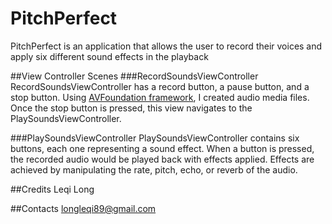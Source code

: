 # PitchPerfect
PitchPerfect is an application that allows the user to record their voices and apply six different sound effects in the playback

##View Controller Scenes
###RecordSoundsViewController
RecordSoundsViewController has a record button, a pause button, and a stop button. Using [AVFoundation framework](https://developer.apple.com/av-foundation/), I created audio media files. Once the stop button is pressed, this view navigates to the PlaySoundsViewController.

###PlaySoundsViewController
PlaySoundsViewController contains six buttons, each one representing a sound effect. When a button is pressed, the recorded audio would be played back with effects applied. Effects are achieved by manipulating the rate, pitch, echo, or reverb of the audio.

##Credits
Leqi Long

##Contacts
longleqi89@gmail.com
